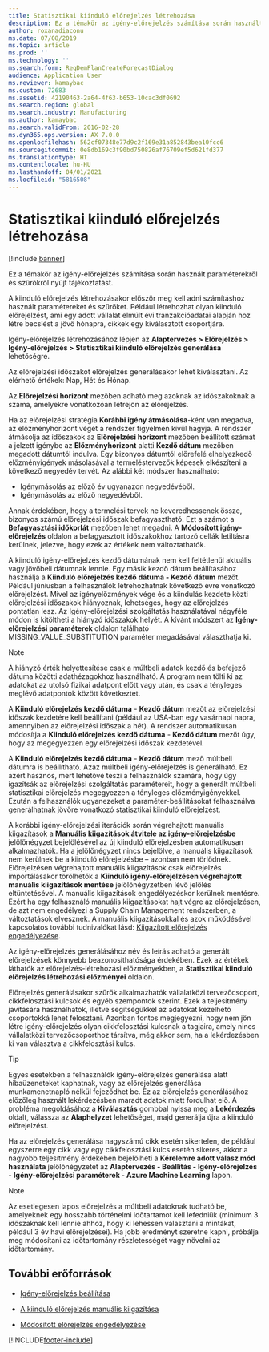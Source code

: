 ```yaml
---
title: Statisztikai kiinduló előrejelzés létrehozása
description: Ez a témakör az igény-előrejelzés számítása során használt paraméterekről és szűrőkről nyújt tájékoztatást.
author: roxanadiaconu
ms.date: 07/08/2019
ms.topic: article
ms.prod: ''
ms.technology: ''
ms.search.form: ReqDemPlanCreateForecastDialog
audience: Application User
ms.reviewer: kamaybac
ms.custom: 72683
ms.assetid: 42190463-2a64-4f63-b653-10cac3df0692
ms.search.region: global
ms.search.industry: Manufacturing
ms.author: kamaybac
ms.search.validFrom: 2016-02-28
ms.dyn365.ops.version: AX 7.0.0
ms.openlocfilehash: 562cf07348e77d9c2f169e31a852843bea10fcc6
ms.sourcegitcommit: 0e8db169c3f90bd750826af76709ef5d621fd377
ms.translationtype: HT
ms.contentlocale: hu-HU
ms.lasthandoff: 04/01/2021
ms.locfileid: "5816508"
---
```

# <a name="generate-a-statistical-baseline-forecast"></a>Statisztikai kiinduló előrejelzés létrehozása

[!include [banner](../includes/banner.md)]

Ez a témakör az igény-előrejelzés számítása során használt paraméterekről és szűrőkről nyújt tájékoztatást. 

A kiinduló előrejelzés létrehozásakor először meg kell adni számításhoz használt paramétereket és szűrőket. Például létrehozhat olyan kiinduló előrejelzést, ami egy adott vállalat elmúlt évi tranzakcióadatai alapján hoz létre becslést a jövő hónapra, cikkek egy kiválasztott csoportjára. 

Igény-előrejelzés létrehozásához lépjen az **Alaptervezés &gt; Előrejelzés &gt; Igény-előrejelzés &gt; Statisztikai kiinduló előrejelzés generálása** lehetőségre. 

Az előrejelzési időszakot előrejelzés generálásakor lehet kiválasztani. Az elérhető értékek: Nap, Hét és Hónap. 

Az **Előrejelzési horizont** mezőben adható meg azoknak az időszakoknak a száma, amelyekre vonatkozóan létrejön az előrejelzés. 

Ha az előrejelzési stratégia **Korábbi igény átmásolása**-ként van megadva, az előzményhorizont végét a rendszer figyelmen kívül hagyja. A rendszer átmásolja az időszakok az **Előrejelzési horizont** mezőben beállított számát a jelzett igénybe az **Előzményhorizont** alatti **Kezdő dátum** mezőben megadott dátumtól indulva. Egy bizonyos dátumtól előrefelé elhelyezkedő előzményigények másolásával a termeléstervezők képesek elkészíteni a következő negyedév tervét. Az alábbi két módszer használható:

-   Igénymásolás az előző év ugyanazon negyedévéből.
-   Igénymásolás az előző negyedévből.

Annak érdekében, hogy a termelési tervek ne keveredhessenek össze, bizonyos számú előrejelzési időszak befagyasztható. Ezt a számot a **Befagyasztási időkorlát** mezőben lehet megadni. A **Módosított igény-előrejelzés** oldalon a befagyasztott időszakokhoz tartozó cellák letiltásra kerülnek, jelezve, hogy ezek az értékek nem változtathatók. 

A kiinduló igény-előrejelzés kezdő dátumának nem kell feltétlenül aktuális vagy jövőbeli dátumnak lennie. Egy másik kezdő dátum beállításához használja a **Kiinduló előrejelzés kezdő dátuma - Kezdő dátum** mezőt. Például júniusban a felhasználók létrehozhatnak következő évre vonatkozó előrejelzést. Mivel az igényelőzmények vége és a kiindulás kezdete közti előrejelzési időszakok hiányoznak, lehetséges, hogy az előrejelzés pontatlan lesz. Az Igény-előrejelzési szolgáltatás használatával négyféle módon is kitöltheti a hiányzó időszakok helyét. A kívánt módszert az **Igény-előrejelzési paraméterek** oldalon található MISSING\_VALUE\_SUBSTITUTION paraméter megadásával választhatja ki. 

> [!NOTE]
> A hiányzó érték helyettesítése csak a múltbeli adatok kezdő és befejező dátuma közötti adathézagokhoz használható. A program nem tölti ki az adatokat az utolsó fizikai adatpont előtt vagy után, és csak a tényleges meglévő adatpontok között következtet. 

A **Kiinduló előrejelzés kezdő dátuma** - **Kezdő dátum** mezőt az előrejelzési időszak kezdetére kell beállítani (például az USA-ban egy vasárnapi napra, amennyiben az előrejelzési időszak a hét). A rendszer automatikusan módosítja a **Kiinduló előrejelzés kezdő dátuma** - **Kezdő dátum** mezőt úgy, hogy az megegyezzen egy előrejelzési időszak kezdetével. 

A **Kiinduló előrejelzés kezdő dátuma** - **Kezdő dátum** mező múltbeli dátumra is beállítható. Azaz múltbeli igény-előrejelzés is generálható. Ez azért hasznos, mert lehetővé teszi a felhasználók számára, hogy úgy igazítsák az előrejelzési szolgáltatás paramétereit, hogy a generált múltbeli statisztikai előrejelzés megegyezzen a tényleges előzményigényekkel. Ezután a felhasználók ugyanezeket a paraméter-beállításokat felhasználva generálhatnak jövőre vonatkozó statisztikai kiinduló előrejelzést. 

A korábbi igény-előrejelzési iterációk során végrehajtott manuális kiigazítások a **Manuális kiigazítások átvitele az igény-előrejelzésbe** jelölőnégyzet bejelölésével az új kiinduló előrejelzésben automatikusan alkalmazhatók. Ha a jelölőnégyzet nincs bejelölve, a manuális kiigazítások nem kerülnek be a kiinduló előrejelzésbe – azonban nem törlődnek. Előrejelzésen végrehajtott manuális kiigazítások csak előrejelzés importálásakor törölhetők a **Kiinduló igény-előrejelzésen végrehajtott manuális kiigazítások mentése** jelölőnégyzetben lévő jelölés eltüntetésével. A manuális kiigazítások engedélyezéskor kerülnek mentésre. Ezért ha egy felhasználó manuális kiigazításokat hajt végre az előrejelzésen, de azt nem engedélyezi a Supply Chain Management rendszerben, a változtatások elvesznek. A manuális kiigazításokkal és azok működésével kapcsolatos további tudnivalókat lásd: [Kiigazított előrejelzés engedélyezése](authorize-adjusted-forecast.md). 

Az igény-előrejelzés generálásához név és leírás adható a generált előrejelzések könnyebb beazonosíthatósága érdekében. Ezek az értékek láthatók az előrejelzés-létrehozási előzményekben, a **Statisztikai kiinduló előrejelzés létrehozási előzményei** oldalon. 

Előrejelzés generálásakor szűrők alkalmazhatók vállalatközi tervezőcsoport, cikkfelosztási kulcsok és egyéb szempontok szerint. Ezek a teljesítmény javítására használhatók, illetve segítségükkel az adatokat kezelhető csoportokká lehet felosztani. Azonban fontos megjegyezni, hogy nem jön létre igény-előrejelzés olyan cikkfelosztási kulcsnak a tagjaira, amely nincs vállalatközi tervezőcsoporthoz társítva, még akkor sem, ha a lekérdezésben ki van választva a cikkfelosztási kulcs. 

> [!TIP]
> Egyes esetekben a felhasználók igény-előrejelzés generálása alatt hibaüzeneteket kaphatnak, vagy az előrejelzés generálása munkamenetnapló nélkül fejeződhet be. Ez az előrejelzés generálásához előzőleg használt lekérdezésben maradt adatok miatt fordulhat elő. A probléma megoldásához a **Kiválasztás** gombbal nyissa meg a **Lekérdezés** oldalt, válassza az **Alaphelyzet** lehetőséget, majd generálja újra a kiinduló előrejelzést. 

Ha az előrejelzés generálása nagyszámú cikk esetén sikertelen, de például egyszerre egy cikk vagy egy cikkfelosztási kulcs esetén sikeres, akkor a nagyobb teljesítmény érdekében bejelölheti a **Kérelemre adott válasz mód használata** jelölőnégyzetet az **Alaptervezés - Beállítás - Igény-előrejelzés** - **Igény-előrejelzési paraméterek - Azure Machine Learning** lapon.

> [!NOTE]
> Az esetlegesen lapos előrejelzés a múltbeli adatoknak tudható be, amelyeknek egy hosszabb történelmi időtartamot kell lefedniük (minimum 3 időszaknak kell lennie ahhoz, hogy ki lehessen választani a mintákat, például 3 év havi előrejelzései). Ha jobb eredményt szeretne kapni, próbálja meg módosítani az időtartomány részletességét vagy növelni az időtartomány.

<a name="additional-resources"></a>További erőforrások
--------

- [Igény-előrejelzés beállítása](demand-forecasting-setup.md)

- [A kiinduló előrejelzés manuális kiigazítása](manual-adjustments-baseline-forecast.md)

- [Módosított előrejelzés engedélyezése](authorize-adjusted-forecast.md)


[!INCLUDE[footer-include](../../includes/footer-banner.md)]